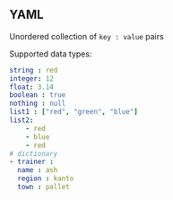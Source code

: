 ## YAML
Unordered collection of `key : value` pairs

Supported data types:

```yaml
string : red
integer: 12
float: 3.14
boolean : true
nothing : null
list1 : ["red", "green", "blue"]
list2:
    - red
    - blue
    - red
# dictionary
- trainer :
  name : ash
  region : kanto
  town : pallet
```
